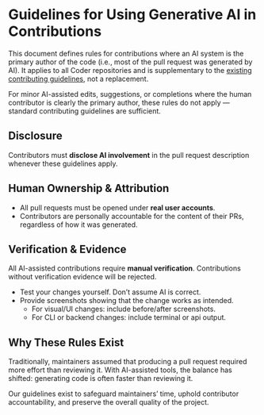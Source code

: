 # Guidelines for Using Generative AI in Contributions

This document defines rules for contributions where an AI system is the primary author of the code (i.e., most of the pull request was generated by AI).
It applies to all Coder repositories and is supplementary to the [existing contributing guidelines](./CONTRIBUTING.md), not a replacement.

For minor AI-assisted edits, suggestions, or completions where the human contributor is clearly the primary author, these rules do not apply — standard contributing guidelines are sufficient.

## Disclosure

Contributors must **disclose AI involvement** in the pull request description whenever these guidelines apply.

## Human Ownership & Attribution

- All pull requests must be opened under **real user accounts**.
- Contributors are personally accountable for the content of their PRs, regardless of how it was generated.

## Verification & Evidence

All AI-assisted contributions require **manual verification**.
Contributions without verification evidence will be rejected.

- Test your changes yourself. Don’t assume AI is correct.
- Provide screenshots showing that the change works as intended.
  - For visual/UI changes: include before/after screenshots.
  - For CLI or backend changes: include terminal or api output.

## Why These Rules Exist

Traditionally, maintainers assumed that producing a pull request required more effort than reviewing it.
With AI-assisted tools, the balance has shifted: generating code is often faster than reviewing it.

Our guidelines exist to safeguard maintainers’ time, uphold contributor accountability, and preserve the overall quality of the project.
